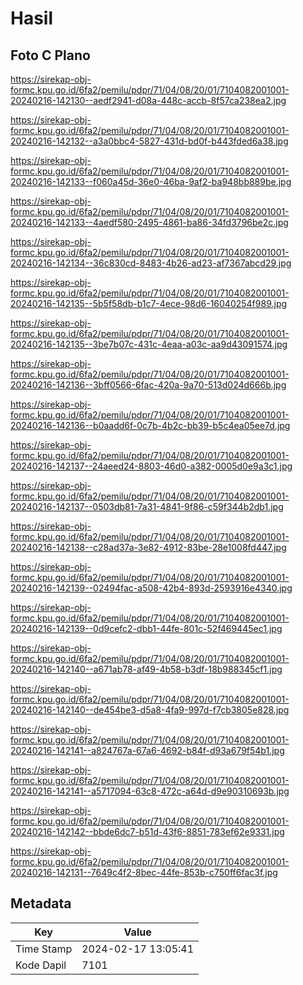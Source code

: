 # Hasil

## Foto C Plano

https://sirekap-obj-formc.kpu.go.id/6fa2/pemilu/pdpr/71/04/08/20/01/7104082001001-20240216-142130--aedf2941-d08a-448c-accb-8f57ca238ea2.jpg

https://sirekap-obj-formc.kpu.go.id/6fa2/pemilu/pdpr/71/04/08/20/01/7104082001001-20240216-142132--a3a0bbc4-5827-431d-bd0f-b443fded6a38.jpg

https://sirekap-obj-formc.kpu.go.id/6fa2/pemilu/pdpr/71/04/08/20/01/7104082001001-20240216-142133--f060a45d-36e0-46ba-9af2-ba948bb889be.jpg

https://sirekap-obj-formc.kpu.go.id/6fa2/pemilu/pdpr/71/04/08/20/01/7104082001001-20240216-142133--4aedf580-2495-4861-ba86-34fd3796be2c.jpg

https://sirekap-obj-formc.kpu.go.id/6fa2/pemilu/pdpr/71/04/08/20/01/7104082001001-20240216-142134--36c830cd-8483-4b26-ad23-af7367abcd29.jpg

https://sirekap-obj-formc.kpu.go.id/6fa2/pemilu/pdpr/71/04/08/20/01/7104082001001-20240216-142135--5b5f58db-b1c7-4ece-98d6-16040254f989.jpg

https://sirekap-obj-formc.kpu.go.id/6fa2/pemilu/pdpr/71/04/08/20/01/7104082001001-20240216-142135--3be7b07c-431c-4eaa-a03c-aa9d43091574.jpg

https://sirekap-obj-formc.kpu.go.id/6fa2/pemilu/pdpr/71/04/08/20/01/7104082001001-20240216-142136--3bff0566-6fac-420a-9a70-513d024d666b.jpg

https://sirekap-obj-formc.kpu.go.id/6fa2/pemilu/pdpr/71/04/08/20/01/7104082001001-20240216-142136--b0aadd6f-0c7b-4b2c-bb39-b5c4ea05ee7d.jpg

https://sirekap-obj-formc.kpu.go.id/6fa2/pemilu/pdpr/71/04/08/20/01/7104082001001-20240216-142137--24aeed24-8803-46d0-a382-0005d0e9a3c1.jpg

https://sirekap-obj-formc.kpu.go.id/6fa2/pemilu/pdpr/71/04/08/20/01/7104082001001-20240216-142137--0503db81-7a31-4841-9f86-c59f344b2db1.jpg

https://sirekap-obj-formc.kpu.go.id/6fa2/pemilu/pdpr/71/04/08/20/01/7104082001001-20240216-142138--c28ad37a-3e82-4912-83be-28e1008fd447.jpg

https://sirekap-obj-formc.kpu.go.id/6fa2/pemilu/pdpr/71/04/08/20/01/7104082001001-20240216-142139--02494fac-a508-42b4-893d-2593916e4340.jpg

https://sirekap-obj-formc.kpu.go.id/6fa2/pemilu/pdpr/71/04/08/20/01/7104082001001-20240216-142139--0d9cefc2-dbb1-44fe-801c-52f469445ec1.jpg

https://sirekap-obj-formc.kpu.go.id/6fa2/pemilu/pdpr/71/04/08/20/01/7104082001001-20240216-142140--a671ab78-af49-4b58-b3df-18b988345cf1.jpg

https://sirekap-obj-formc.kpu.go.id/6fa2/pemilu/pdpr/71/04/08/20/01/7104082001001-20240216-142140--de454be3-d5a8-4fa9-997d-f7cb3805e828.jpg

https://sirekap-obj-formc.kpu.go.id/6fa2/pemilu/pdpr/71/04/08/20/01/7104082001001-20240216-142141--a824767a-67a6-4692-b84f-d93a679f54b1.jpg

https://sirekap-obj-formc.kpu.go.id/6fa2/pemilu/pdpr/71/04/08/20/01/7104082001001-20240216-142141--a5717094-63c8-472c-a64d-d9e90310693b.jpg

https://sirekap-obj-formc.kpu.go.id/6fa2/pemilu/pdpr/71/04/08/20/01/7104082001001-20240216-142142--bbde6dc7-b51d-43f6-8851-783ef62e9331.jpg

https://sirekap-obj-formc.kpu.go.id/6fa2/pemilu/pdpr/71/04/08/20/01/7104082001001-20240216-142131--7649c4f2-8bec-44fe-853b-c750ff6fac3f.jpg


## Metadata

| Key        | Value               |
| ---------- | ------------------- |
| Time Stamp | 2024-02-17 13:05:41 |
| Kode Dapil | 7101                |



